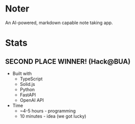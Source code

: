 # Noter

An AI-powered, markdown capable note taking app.

# Stats

## SECOND PLACE WINNER! (Hack@BUA)

- Built with
    - TypeScript
    - Solid.js
    - Python
    - FastAPI
    - OpenAI API
- Time
    - ~4-5 hours - programming
    - 10 minutes - idea (we got lucky)
